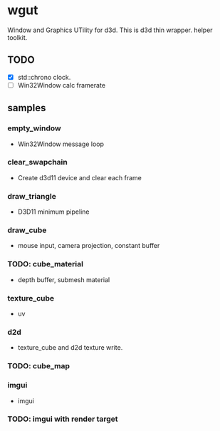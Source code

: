 # wgut

Window and Graphics UTility for d3d. This is d3d thin wrapper. helper toolkit.

## TODO

* [x] std::chrono clock.
* [ ] Win32Window calc framerate

## samples

### empty_window

* Win32Window message loop

### clear_swapchain

* Create d3d11 device and clear each frame

### draw_triangle

* D3D11 minimum pipeline

### draw_cube

* mouse input, camera projection, constant buffer

### TODO: cube_material

* depth buffer, submesh material

### texture_cube

* uv

### d2d

* texture_cube and d2d texture write.

### TODO: cube_map

### imgui

* imgui

### TODO: imgui with render target
